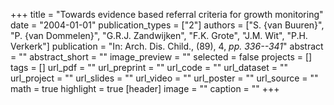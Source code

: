 +++
title = "Towards evidence based referral criteria for growth monitoring"
date = "2004-01-01"
publication_types = ["2"]
authors = ["S. {van Buuren}", "P. {van Dommelen}", "G.R.J. Zandwijken", "F.K. Grote", "J.M. Wit", "P.H. Verkerk"]
publication = "In: Arch. Dis. Child., (89), 4, _pp. 336--341_"
abstract = ""
abstract_short = ""
image_preview = ""
selected = false
projects = []
tags = []
url_pdf = ""
url_preprint = ""
url_code = ""
url_dataset = ""
url_project = ""
url_slides = ""
url_video = ""
url_poster = ""
url_source = ""
math = true
highlight = true
[header]
image = ""
caption = ""
+++
